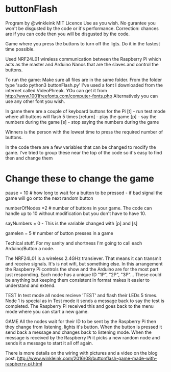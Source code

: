 # buttonFlash
Program by @winkleink
MIT Licence
Use as you wish. No gurantee you won't be disgusted by the code or it's performance.
Correction: chances are if you can code then you will be disgusted by the code.

Game where you press the buttons to turn off the ligts.  Do it in the fastest time possible.

Used NRF24L01 wireless communication between the Raspberry Pi which acts as the master and Arduino Nanos that are the slaves and control the buttons.

To run the game: 
Make sure all files are in the same folder.
From the folder type 'sudo python3 buttonFlash.py'
I've used a font I downloaded from the internet called VideoPhreak. 
YOu can get it from http://www.1001freefonts.com/computer-fonts.php
Alternatively you can use any other font you wish.

In game there are a couple of keyboard buttons for the Pi
[t] - run test mode where all buttons will flash 5 times
[return] - play the game
[p] - say the numbers during the game
[s] - stop saying the numbers during the game

Winners is the person with the lowest time to press the required number of buttons.

In the code there are a few variables that can be changed to modify the game.
I've tried to group these near the top of the code so it's easy to find then and change them

# Change these to change the game
pause = 10 # how long to wait for a button to be pressed - if bad signal the game will go onto the next random button 

numberOfNodes =2 # number of buttons in your game.  The code can handle up to 10 without modification but you don't have to have 10.

sayNumbers = 0 - This is the variable changed with [p] and [s]

gamelen = 5 # number of button presses in a game 

Techical stuff.
For my sanity and shortness I'm going to call each Arduino/Button a node.

The NRF24L01 is a wireless 2.4GHz transiever. That means it can transmit and receive signals.  It's is not wifi, but something else.
In this arrangement the Raspberry Pi controls the show and the Arduino are for the most part just responding.
Each node has a unique ID "1P", "2P", "3P"...  These could be anything but keeping them consistent in format makes it easier to understand and extend.

TEST
In test mode all nodes recieve 'TEST' and flash their LEDs 5 times.
Node 1 is special as in Test mode it sends a message back to say the test is completed.
The Raspberry Pi received this and goes back to the menu mode where you can start a new game.

GAME
All the nodes wait for their ID to be sent by the Raspberry Pi then they change from listening, lights it's button.
When the button is pressed it send back a message and changes back to listening mode. When the message is received by the Raspberry Pi it picks a new random node and sends it a message to start it all off again. 

There is more details on the wiring with pictures and a video on the blog post.
http://www.winkleink.com/2016/08/buttonflash-game-made-with-raspberry-pi.html


